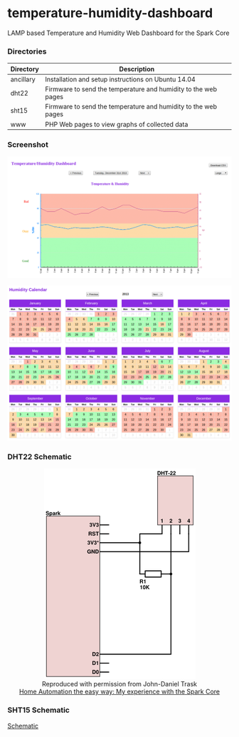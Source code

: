 temperature-humidity-dashboard
==============================

LAMP based Temperature and Humidity Web Dashboard for the Spark Core

### Directories
|Directory           |Description                                                      |
|--------------------|-----------------------------------------------------------------|
|ancillary           |Installation and setup instructions on Ubuntu 14.04              |
|dht22               |Firmware to send the temperature and humidity to the web pages   |
|sht15               |Firmware to send the temperature and humidity to the web pages   |
|www                 |PHP Web pages to view graphs of collected data                   |

### Screenshot
![Graph Page](screenshot.png)

![Calendar Page](calendar.png)

### DHT22 Schematic
<p align="center">
  <img src="schematics-project.png"/>
  <br/>
  Reproduced with permission from John-Daniel Trask
  <br/>
  <a href="https://raygun.io/blog/2014/09/home-automation-the-easy-way/">Home Automation the easy way: My experience with the Spark Core</a>
</p>

### SHT15 Schematic
<a href="SHT1x-Breakout-v13.pdf">Schematic</a>
